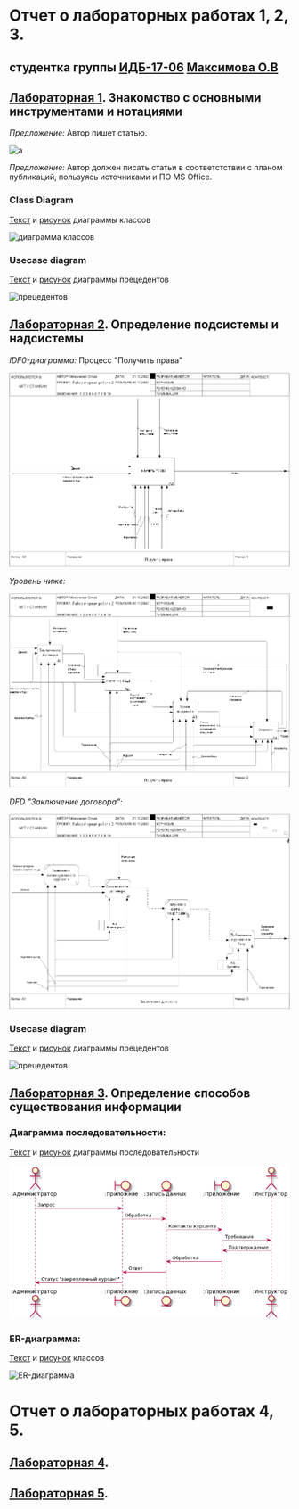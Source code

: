 # Отчет о лабораторных работах 1, 2, 3.

## студентка группы [ИДБ-17-06](https://github.com/stankin/design-part-1/wiki/list-idb-17-06) [Максимова О.В](https://github.com/petiteprincesse/MaksimovaOlga.github.io)

## [Лабораторная 1](https://github.com/stankin/design-part-1/wiki/lab1). Знакомство с основными инструментами и нотациями 

_Предложение:_ Автор пишет статью.

![a](https://github.com/petiteprincesse/MaksimovaOlga.github.io/blob/master/lab1/01_A0.png?raw=true)

_Предложение:_ Автор должен писать статьи в соответстствии с планом публикаций, пользуясь источниками и ПО MS Office.

### Class Diagram

[Текст](https://github.com/petiteprincesse/MaksimovaOlga.github.io/blob/master/lab1/UMLclasstext.txt) и [рисунок](https://github.com/petiteprincesse/MaksimovaOlga.github.io/blob/master/lab1/uml-class.png) диаграммы классов

![диаграмма классов](https://github.com/petiteprincesse/MaksimovaOlga.github.io/blob/master/lab1/uml-class.png?raw=true)

### Usecase diagram

[Текст](https://github.com/petiteprincesse/MaksimovaOlga.github.io/blob/master/lab1/UMLUseCase.txt) и [рисунок](https://github.com/petiteprincesse/MaksimovaOlga.github.io/blob/master/lab1/UMLUSECASE.png) диаграммы прецедентов

![прецедентов](https://github.com/petiteprincesse/MaksimovaOlga.github.io/blob/master/lab1/UMLUSECASE.png?raw=true)

## [Лабораторная 2](https://github.com/stankin/design-part-1/wiki/lab2). Определение подсистемы и надсистемы

_IDF0-диаграмма:_ Процесс "Получить права"

![a](https://github.com/petiteprincesse/MaksimovaOlga.github.io/blob/master/lab2/%D0%BF%D0%BE%D0%BB%D1%83%D1%87%D0%B8%D1%82%D1%8C1.png?raw=true)

_Уровень ниже:_

![a](https://github.com/petiteprincesse/MaksimovaOlga.github.io/blob/master/lab2/%D0%BF%D0%BE%D0%BB%D1%83%D1%87%D0%B8%D1%82%D1%8C2.png?raw=true)

_DFD "Заключение договора"_:

![a](https://github.com/petiteprincesse/MaksimovaOlga.github.io/blob/master/lab2/%D0%B7%D0%B0%D0%BA%D0%BB%D1%8E%D1%87%D0%B5%D0%BD%D0%B8%D0%B53.png?raw=true)

### Usecase diagram

[Текст](https://github.com/petiteprincesse/MaksimovaOlga.github.io/blob/master/lab2/UseCase.txt) и [рисунок](https://github.com/petiteprincesse/MaksimovaOlga.github.io/blob/master/lab2/UseCase.png) диаграммы прецедентов

![прецедентов](https://github.com/petiteprincesse/MaksimovaOlga.github.io/blob/master/lab2/UseCase.png?raw=true)

## [Лабораторная 3](https://github.com/stankin/design-part-1/wiki/lab3). Определение способов существования информации

### Диаграмма последовательности:

[Текст](https://github.com/petiteprincesse/MaksimovaOlga.github.io/blob/master/lab3/uml.txt) и [рисунок](https://github.com/petiteprincesse/MaksimovaOlga.github.io/blob/master/lab3/uml.png) диаграммы последовательности

![диаграмма последовательности](https://github.com/petiteprincesse/MaksimovaOlga.github.io/blob/master/lab3/uml.png?raw=true)

### ER-диаграмма:

[Текст](https://github.com/petiteprincesse/MaksimovaOlga.github.io/blob/master/lab3/schema.txt) и [рисунок](https://github.com/petiteprincesse/MaksimovaOlga.github.io/blob/master/lab3/schema.png) классов

![ER-диаграмма](https://github.com/petiteprincesse/MaksimovaOlga.github.io/blob/master/lab3/schema.png?raw=true)

# Отчет о лабораторных работах 4, 5.

## [Лабораторная 4]().  

## [Лабораторная 5]().


